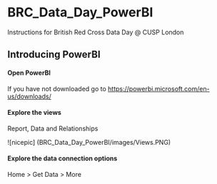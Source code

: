 # BRC_Data_Day_PowerBI #
Instructions for British Red Cross Data Day @ CUSP London


## Introducing PowerBI ##

#### Open PowerBI ####
If you have not downloaded go to <https://powerbi.microsoft.com/en-us/downloads/>

#### Explore the views ####
Report, Data and Relationships

![nicepic] (BRC_Data_Day_PowerBI/images/Views.PNG)

#### Explore the data connection options ####
Home > Get Data > More


